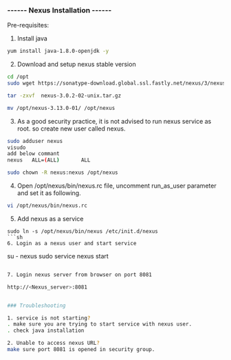 ###       ------ Nexus Installation ------

Pre-requisites:

1. Install java

```sh
yum install java-1.8.0-openjdk -y
```

2. Download and setup nexus stable version
```sh 
cd /opt
sudo wget https://sonatype-download.global.ssl.fastly.net/nexus/3/nexus-3.0.2-02-unix.tar.gz

tar -zxvf  nexus-3.0.2-02-unix.tar.gz

mv /opt/nexus-3.13.0-01/ /opt/nexus
```
3. As a good security practice, it is not advised to run nexus service as root. so create new user called nexus. 
```sh 
sudo adduser nexus
visudo 
add below commant 
nexus   ALL=(ALL)       ALL

sudo chown -R nexus:nexus /opt/nexus
```
4. Open /opt/nexus/bin/nexus.rc file, uncomment run_as_user parameter and set it as following.
```sh 
vi /opt/nexus/bin/nexus.rc
```

5. Add nexus as a service 
```
sudo ln -s /opt/nexus/bin/nexus /etc/init.d/nexus
```sh 
6. Login as a nexus user and start service
```
su - nexus
sudo service nexus start
```sh 

7. Login nexus server from browser on port 8081

http://<Nexus_server>:8081


### Troubleshooting

1. service is not starting?
. make sure you are trying to start service with nexus user. 
. check java installation

2. Unable to access nexus URL?
make sure port 8081 is opened in security group. 

